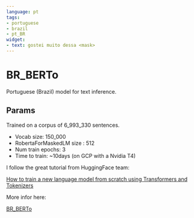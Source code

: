 ```yaml
---
language: pt
tags:
- portuguese
- brazil
- pt_BR
widget:
- text: gostei muito dessa <mask>
---
```


# BR_BERTo

Portuguese (Brazil) model for text inference.

## Params

Trained on a corpus of 6_993_330 sentences.

- Vocab size: 150_000
- RobertaForMaskedLM  size : 512
- Num train epochs: 3
- Time to train: ~10days (on GCP with a Nvidia T4)

I follow the great tutorial from HuggingFace team:

[How to train a new language model from scratch using Transformers and Tokenizers](https://huggingface.co/blog/how-to-train)

More infor here:

[BR_BERTo](https://github.com/rdenadai/BR-BERTo)
